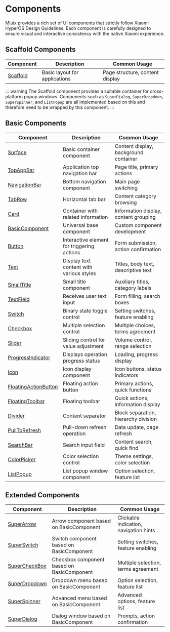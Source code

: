 # Components

Miuix provides a rich set of UI components that strictly follow Xiaomi HyperOS Design Guidelines. Each component is carefully designed to ensure visual and interactive consistency with the native Xiaomi experience.

## Scaffold Components

| Component                          | Description                   | Common Usage                    |
| ---------------------------------- | ----------------------------- | ------------------------------- |
| [Scaffold](../components/scaffold) | Basic layout for applications | Page structure, content display |

::: warning
The Scaffold component provides a suitable container for cross-platform popup windows. Components such as `SuperDialog`, `SuperDropdown`, `SuperSpinner`, and `ListPopup` are all implemented based on this and therefore need to be wrapped by this component.
:::

## Basic Components

| Component                                                  | Description                                | Common Usage                          |
| ---------------------------------------------------------- | ------------------------------------------ | ------------------------------------- |
| [Surface](../components/surface)                           | Basic container component                  | Content display, background container |
| [TopAppBar](../components/topappbar)                       | Application top navigation bar             | Page title, primary actions           |
| [NavigationBar](../components/navigationbar)               | Bottom navigation component                | Main page switching                   |
| [TabRow](../components/tabrow)                             | Horizontal tab bar                         | Content category browsing             |
| [Card](../components/card)                                 | Container with related information         | Information display, content grouping |
| [BasicComponent](../components/basiccomponent)             | Universal base component                   | Custom component development          |
| [Button](../components/button)                             | Interactive element for triggering actions | Form submission, action confirmation  |
| [Text](../components/text)                                 | Display text content with various styles   | Titles, body text, descriptive text   |
| [SmallTitle](../components/smalltitle)                     | Small title component                      | Auxiliary titles, category labels     |
| [TextField](../components/textfield)                       | Receives user text input                   | Form filling, search boxes            |
| [Switch](../components/switch)                             | Binary state toggle control                | Setting switches, feature enabling    |
| [Checkbox](../components/checkbox)                         | Multiple selection control                 | Multiple choices, terms agreement     |
| [Slider](../components/slider)                             | Sliding control for value adjustment       | Volume control, range selection       |
| [ProgressIndicator](../components/progressindicator)       | Displays operation progress status         | Loading, progress display             |
| [Icon](../components/icon)                                 | Icon display component                     | Icon buttons, status indicators       |
| [FloatingActionButton](../components/floatingactionbutton) | Floating action button                     | Primary actions, quick functions      |
| [FloatingToolbar](../components/floatingtoolbar)           | Floating toolbar                           | Quick actions, information display    |
| [Divider](../components/divider)                           | Content separator                          | Block separation, hierarchy division  |
| [PullToRefresh](../components/pulltorefresh)               | Pull-down refresh operation                | Data update, page refresh             |
| [SearchBar](../components/searchbar)                       | Search input field                         | Content search, quick find            |
| [ColorPicker](../components/colorpicker)                   | Color selection control                    | Theme settings, color selection       |
| [ListPopup](../components/listpopup)                       | List popup window component                | Option selection, feature list        |

## Extended Components

| Component                                    | Description                                | Common Usage                           |
| -------------------------------------------- | ------------------------------------------ | -------------------------------------- |
| [SuperArrow](../components/superarrow)       | Arrow component based on BasicComponent    | Clickable indication, navigation hints |
| [SuperSwitch](../components/superswitch)     | Switch component based on BasicComponent   | Setting switches, feature enabling     |
| [SuperCheckBox](../components/supercheckbox) | Checkbox component based on BasicComponent | Multiple selection, terms agreement    |
| [SuperDropdown](../components/superdropdown) | Dropdown menu based on BasicComponent      | Option selection, feature list         |
| [SuperSpinner](../components/superspinner)   | Advanced menu based on BasicComponent      | Advanced options, feature list         |
| [SuperDialog](../components/superdialog)     | Dialog window based on BasicComponent      | Prompts, action confirmation           |
